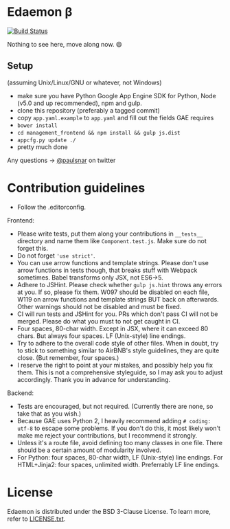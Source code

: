 # Edaemon β

[![Build Status](https://travis-ci.org/paulsnar/edaemon.svg)](https://travis-ci.org/paulsnar/edaemon)

Nothing to see here, move along now. :smile:

## Setup

(assuming Unix/Linux/GNU or whatever, not Windows)

* make sure you have Python Google App Engine SDK for Python, Node (v5.0 and up recommended), npm and gulp.
* clone this repository (preferably a tagged commit)
* copy `app.yaml.example` to `app.yaml` and fill out the fields GAE requires
* `bower install`
* `cd management_frontend && npm install && gulp js.dist`
* `appcfg.py update ./`
* pretty much done

Any questions → [@paulsnar](https://twitter.com/paulsnar) on twitter

# Contribution guidelines

* Follow the .editorconfig.

Frontend:
* Please write tests, put them along your contributions in `__tests__` directory and name them like `Component.test.js`. Make sure do not forget this.
* Do not forget `'use strict'`.
* You can use arrow functions and template strings. Please don't use arrow functions in tests though, that breaks stuff with Webpack sometimes. Babel transforms only JSX, not ES6→5.
* Adhere to JSHint. Please check whether `gulp js.hint` throws any errors at you. If so, please fix them. W097 should be disabled on each file, W119 on arrow functions and template strings BUT back on afterwards. Other warnings should not be disabled and must be fixed.
* CI will run tests and JSHint for you. PRs which don't pass CI will not be merged. Please do what you must to not get caught in CI.
* Four spaces, 80-char width. Except in JSX, where it can exceed 80 chars. But always four spaces. LF (Unix-style) line endings.
* Try to adhere to the overall code style of other files. When in doubt, try to stick to something similar to AirBNB's style guidelines, they are quite close. (But remember, four spaces.)
* I reserve the right to point at your mistakes, and possibly help you fix them. This is not a comprehensive styleguide, so I may ask you to adjust accordingly. Thank you in advance for understanding.

Backend:
* Tests are encouraged, but not required. (Currently there are none, so take that as you wish.)
* Because GAE uses Python 2, I heavily recommend adding `# coding: utf-8` to escape some problems. If you don't do this, it most likely won't make me reject your contributions, but I recommend it strongly.
* Unless it's a route file, avoid defining too many classes in one file. There should be a certain amount of modularity involved.
* For Python: four spaces, 80-char width, LF (Unix-style) line endings. For HTML+Jinja2: four spaces, unlimited width. Preferrably LF line endings.

# License

Edaemon is distributed under the BSD 3-Clause License. To learn more, refer to
[LICENSE.txt](LICENSE.txt).
